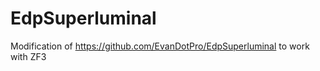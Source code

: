 EdpSuperluminal
===============

Modification of https://github.com/EvanDotPro/EdpSuperluminal to work with ZF3